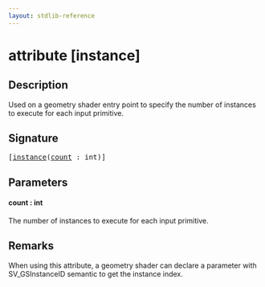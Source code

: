 ```yaml
---
layout: stdlib-reference
---
```


# attribute [instance]

## Description

Used on a geometry shader entry point to specify the number of instances to execute for each input primitive.

## Signature

<pre>
[<a href="instance">instance</a>(<a href="instance#decl-count" class="code_param">count</a> : <span class="code_keyword">int</span>)]
</pre>

## Parameters

####  <a id="decl-count"></a>count  : int
The number of instances to execute for each input primitive.


## Remarks

When using this attribute, a geometry shader can declare a parameter with <span class='code'>SV_GSInstanceID</span> semantic to get the instance index.


